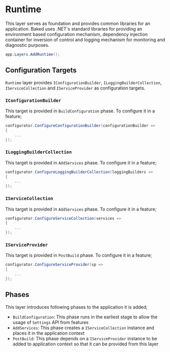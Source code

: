 # Runtime

This layer serves as foundation and provides common libraries for an 
application. Baked uses .NET's standard libraries for providing an environment 
based configuration mechanism, dependency injection container for inversion of 
control and logging mechanism for monitoring and diagnostic purposes.
 

```csharp
app.Layers.AddRuntime();
```

## Configuration Targets

`Runtime` layer provides `IConfigurationBuilder`, `ILoggingBuilderCollection`, 
`IServiceCollection` and `IServiceProvider` as configuration targets.

### `IConfigurationBuilder`

This target is provided in `BuildConfiguration` phase. To configure it in a
feature;

```csharp
configurator.ConfigureConfigurationBuilder(configurationBuilder =>
{
    ...
});
```

### `ILoggingBuilderCollection`

This target is provided in `AddServices` phase. To configure it in a feature;

```csharp
configurator.ConfigureLoggingBuilderCollection(loggingBuilders =>
{
    ...
});
```

### `IServiceCollection`

This target is provided in `AddServices` phase. To configure it in a feature;

```csharp
configurator.ConfigureServiceCollection(services =>
{
    ...
});
```

### `IServiceProvider`

This target is provided in `PostBuild` phase. To configure it in a feature;

```csharp
configurator.ConfigureServiceProvider(sp =>
{
    ...
});
```

## Phases

This layer introduces following phases to the application it is added;

- `BuildConfiguration`: This phase runs in the earliest stage to allow the usage
  of `Settings` API from features
- `AddServices`: This phase creates a `IServiceCollection` instance and places
  it in the application context
- `PostBuild`: This phase depends on a `IServiceProvider` instance to be added
  to application context so that it can be provided from this layer
